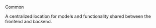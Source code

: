 Common

A centralized location for models and functionality shared between the frontend and backend.
